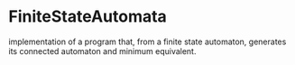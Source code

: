 # FiniteStateAutomata
implementation of a program that, from a finite state automaton, generates its connected automaton and minimum equivalent.
